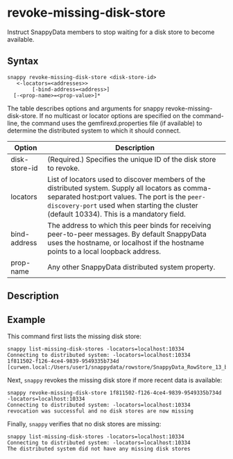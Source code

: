 # revoke-missing-disk-store
Instruct SnappyData members to stop waiting for a disk store to become available.

## Syntax

```no-highlight
snappy revoke-missing-disk-store <disk-store-id>
   <-locators=<addresses>> 
        [-bind-address=<address>] 
  [-<prop-name>=<prop-value>]*
```

The table describes options and arguments for snappy revoke-missing-disk-store. If no multicast or locator options are specified on the command-line, the command uses the gemfirexd.properties file (if available) to determine the distributed system to which it should connect.

|Option|Description|
|-|-|
|disk-store-id|(Required.) Specifies the unique ID of the disk store to revoke.| 
|locators|List of locators used to discover members of the distributed system. Supply all locators as comma-separated host:port values. The port is the `peer-discovery-port` used when starting the cluster (default 10334). This is a mandatory field.|
|bind-address|The address to which this peer binds for receiving peer-to-peer messages. By default SnappyData uses the hostname, or localhost if the hostname points to a local loopback address.|
|prop-name|Any other SnappyData distributed system property.|

## Description

<!--
[Handling Missing Disk Stores](../../concepts/tables/persisting_table_data/handling_missing_disk_stores.md#handling_missing_disk_stores) provides more details about listing and revoking missing disk stores.
-->

## Example

This command first lists the missing disk store:

```no-highlight
snappy list-missing-disk-stores -locators=localhost:10334
Connecting to distributed system: -locators=localhost:10334
1f811502-f126-4ce4-9839-9549335b734d [curwen.local:/Users/user1/snappydata/rowstore/SnappyData_RowStore_13_bNNNNN_platform/server2/./datadictionary]
```

Next, `snappy` revokes the missing disk store if more recent data is available:

```no-highlight
snappy revoke-missing-disk-store 1f811502-f126-4ce4-9839-9549335b734d -locators=localhost:10334
Connecting to distributed system: -locators=localhost:10334
revocation was successful and no disk stores are now missing
```

Finally, `snappy` verifies that no disk stores are missing:

```no-highlight
snappy list-missing-disk-stores -locators=localhost:10334
Connecting to distributed system: -locators=localhost:10334
The distributed system did not have any missing disk stores
```
